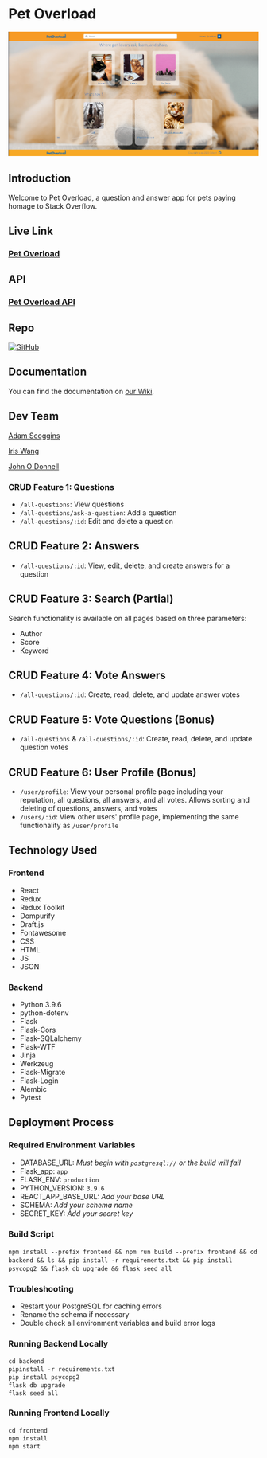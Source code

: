 # Pet Overload

![image][def]

## Introduction

Welcome to Pet Overload, a question and answer app for pets paying homage to Stack Overflow.

## Live Link 

### [Pet Overload](https://pet-overload.onrender.com/)

## API

### [Pet Overload API](https://pet-overload.onrender.com/api)

## Repo

[![GitHub](https://img.shields.io/badge/github-%23121011.svg?style=for-the-badge&logo=github&logoColor=white)](https://github.com/AdamScoggins/pet-overload)

## Documentation

You can find the documentation on [our Wiki](https://github.com/AdamScoggins/pet-overload/wiki).

## Dev Team

[Adam Scoggins](https://github.com/AdamScoggins)

[Iris Wang](https://github.com/Iris06-cs)

[John O'Donnell](https://github.com/Lvcky-gg)

### CRUD Feature 1: Questions

- `/all-questions`: View questions
- `/all-questions/ask-a-question`: Add a question
- `/all-questions/:id`: Edit and delete a question

## CRUD Feature 2: Answers

- `/all-questions/:id`: View, edit, delete, and create answers for a question

## CRUD Feature 3: Search (Partial)

Search functionality is available on all pages based on three parameters:

- Author
- Score
- Keyword

## CRUD Feature 4: Vote Answers

- `/all-questions/:id`: Create, read, delete, and update answer votes

## CRUD Feature 5: Vote Questions (Bonus)

- `/all-questions` & `/all-questions/:id`: Create, read, delete, and update question votes

## CRUD Feature 6: User Profile (Bonus)

- `/user/profile`: View your personal profile page including your reputation, all questions, all answers, and all votes. Allows sorting and deleting of questions, answers, and votes
- `/users/:id`: View other users' profile page, implementing the same functionality as `/user/profile`

## Technology Used

### Frontend

- React
- Redux
- Redux Toolkit
- Dompurify
- Draft.js
- Fontawesome
- CSS
- HTML
- JS
- JSON

### Backend

- Python 3.9.6
- python-dotenv
- Flask
- Flask-Cors
- Flask-SQLalchemy
- Flask-WTF
- Jinja
- Werkzeug
- Flask-Migrate
- Flask-Login
- Alembic
- Pytest

## Deployment Process

### Required Environment Variables

- DATABASE_URL: _Must begin with `postgresql://` or the build will fail_
- Flask_app: `app`
- FLASK_ENV: `production`
- PYTHON_VERSION: `3.9.6`
- REACT_APP_BASE_URL: _Add your base URL_
- SCHEMA: _Add your schema name_
- SECRET_KEY: _Add your secret key_

### Build Script


`npm install --prefix frontend && npm run build --prefix frontend && cd backend && ls && pip install -r requirements.txt && pip install psycopg2 && flask db upgrade && flask seed all`

### Troubleshooting

* Restart your PostgreSQL for caching errors
* Rename the schema if necessary
* Double check all environment variables and build error logs

### Running Backend Locally

```
cd backend
pipinstall -r requirements.txt
pip install psycopg2
flask db upgrade
flask seed all
```

### Running Frontend Locally

```
cd frontend
npm install
npm start
```

[def]: ./homePage.png
